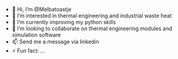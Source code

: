 - 👋 Hi, I’m @Melbatoastje
- 👀 I’m interested in thermal engineering and industrial waste heat
- 🌱 I’m currently improving my python skills
- 💞️ I’m looking to collaborate on thermal engineering modules and simulation software
- 📫 Send me a message via linkedin
- ⚡ Fun fact: ...

<!---
Melbatoastje/Melbatoastje is a ✨ special ✨ repository because its `README.md` (this file) appears on your GitHub profile.
You can click the Preview link to take a look at your changes.
--->
